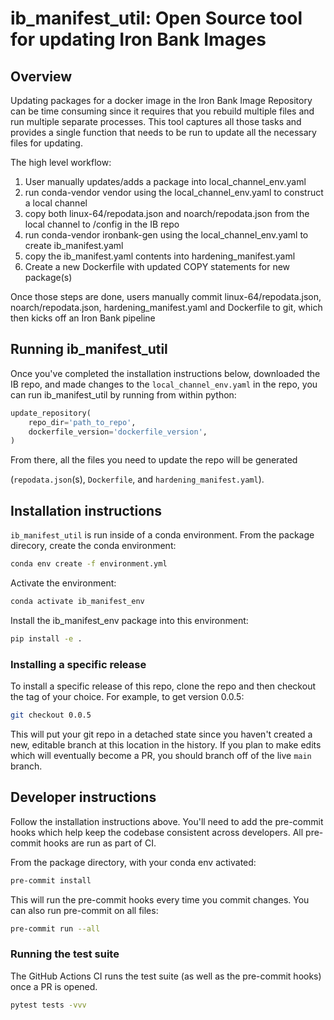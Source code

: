 # ib_manifest_util: Open Source tool for updating Iron Bank Images

## Overview

Updating packages for a docker image in the Iron Bank Image Repository can be
time consuming since it requires that you rebuild multiple files and run
multiple separate processes. This tool captures all those tasks and provides
a single function that needs to be run to update all the necessary files for
updating.

The high level workflow:
1) User manually updates/adds a package into local_channel_env.yaml
2) run conda-vendor vendor using the local_channel_env.yaml to construct a local channel
3) copy both linux-64/repodata.json and noarch/repodata.json from the local channel to /config in the IB repo
4) run conda-vendor ironbank-gen using the local_channel_env.yaml to create ib_manifest.yaml
5) copy the ib_manifest.yaml contents into hardening_manifest.yaml
6) Create a new Dockerfile with updated COPY statements for new package(s)

Once those steps are done, users manually commit linux-64/repodata.json,
noarch/repodata.json, hardening_manifest.yaml and Dockerfile to git, which
then kicks off an Iron Bank pipeline

## Running ib_manifest_util

Once you've completed the installation instructions below, downloaded the IB
repo, and made changes to the `local_channel_env.yaml` in the repo, you can run
ib_manifest_util by running from within python:

```python
update_repository(
    repo_dir='path_to_repo',
    dockerfile_version='dockerfile_version',
)
```

From there, all the files you need to update the repo will be generated

(`repodata.json`(s), `Dockerfile`, and `hardening_manifest.yaml`).

## Installation instructions

`ib_manifest_util` is run inside of a conda environment. From the package direcory, create
the conda environment:
```bash
conda env create -f environment.yml
```
Activate the environment:
```bash
conda activate ib_manifest_env
```
Install the ib_manifest_env package into this environment:
```bash
pip install -e .
```

### Installing a specific release

To install a specific release of this repo, clone the repo and then checkout
the tag of your choice. For example, to get version 0.0.5:

```bash
git checkout 0.0.5
```

This will put your git repo in a detached state since you haven't created a
new, editable branch at this location in the history. If you plan to make
edits which will eventually become a PR, you should branch off of the live
`main` branch.


## Developer instructions

Follow the installation instructions above. You'll need to add the pre-commit
hooks which help keep the codebase consistent across developers. All pre-commit
hooks are run as part of CI.

From the package directory, with your conda env activated:

```bash
pre-commit install
```

This will run the pre-commit hooks every time you commit changes. You can
also run pre-commit on all files:

```bash
pre-commit run --all
```

### Running the test suite

The GitHub Actions CI runs the test suite (as well as the pre-commit hooks) once a
PR is opened.

```bash
pytest tests -vvv
```
